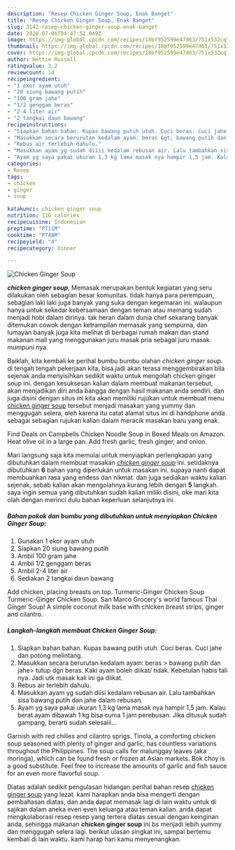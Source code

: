 ```yaml
---
description: "Resep Chicken Ginger Soup, Enak Banget"
title: "Resep Chicken Ginger Soup, Enak Banget"
slug: 3142-resep-chicken-ginger-soup-enak-banget
date: 2020-07-06T04:47:52.049Z
image: https://img-global.cpcdn.com/recipes/18bf952599e47d63/751x532cq70/chicken-ginger-soup-foto-resep-utama.jpg
thumbnail: https://img-global.cpcdn.com/recipes/18bf952599e47d63/751x532cq70/chicken-ginger-soup-foto-resep-utama.jpg
cover: https://img-global.cpcdn.com/recipes/18bf952599e47d63/751x532cq70/chicken-ginger-soup-foto-resep-utama.jpg
author: Hettie Russell
ratingvalue: 3.2
reviewcount: 14
recipeingredient:
- "1 ekor ayam utuh"
- "20 siung bawang putih"
- "100 gram jahe"
- "1/2 genggam beras"
- "2-4 liter air"
- "2 tangkai daun bawang"
recipeinstructions:
- "Siapkan bahan bahan. Kupas bawang putih utuh. Cuci beras. Cuci jahe dan potong melintang."
- "Masukkan secara berurutan kedalam ayam: beras &gt; bawang putih dan jahe&gt; tutup dgn beras. Kaki ayam boleh diikat/ tidak. Kebetulan habis tali nya. Jadi utk masak kali ini ga diikat."
- "Rebus air terlebih dahulu."
- "Masukkan ayam yg sudah diisi kedalam rebusan air. Lalu tambahkan sisa bawang putih dan jahe dalam rebusan."
- "Ayam yg saya pakai ukuran 1,3 kg lama masak nya hampir 1,5 jam. Kalau berat ayam dibawah 1 kg bisa cuma 1 jam perebusan. Jika ditusuk sudah gampang, berarti sudah selesaiii..."
categories:
- Resep
tags:
- chicken
- ginger
- soup

katakunci: chicken ginger soup 
nutrition: 116 calories
recipecuisine: Indonesian
preptime: "PT11M"
cooktime: "PT48M"
recipeyield: "4"
recipecategory: Dinner

---
```



![Chicken Ginger Soup](https://img-global.cpcdn.com/recipes/18bf952599e47d63/751x532cq70/chicken-ginger-soup-foto-resep-utama.jpg)

<b><i>chicken ginger soup</i></b>, Memasak merupakan bentuk kegiatan yang seru dilakukan oleh sebagian besar komunitas. tidak hanya para perempuan, sebagian laki laki juga banyak yang suka dengan kegemaran ini. walaupun hanya untuk sekedar kebersamaan dengan teman atau memang sudah menjadi hobi dalam dirinya. tak heran dalam dunia chef sekarang banyak ditemukan cowok dengan ketrampilan memasak yang sempurna, dan lumayan banyak juga kita melihat di berbagai rumah makan dan stand makanan mall yang menggunakan juru masak pria sebagai juru masak mumpuni nya.

Baiklah, kita kembali ke perihal bumbu bumbu olahan <i>chicken ginger soup</i>. di tengah tengah pekerjaan kita, bisa jadi akan terasa menggembirakan bila sejenak anda menyisihkan sedikit waktu untuk mengolah chicken ginger soup ini. dengan kesuksesan kalian dalam membuat makanan tersebut, akan menjadikan diri anda bangga dengan hasil makanan anda sendiri. dan juga disini dengan situs ini kita akan memiliki rujukan untuk membuat menu <u>chicken ginger soup</u> tersebut menjadi masakan yang yummy dan menggugah selera, oleh karena itu catat alamat situs ini di handphone anda sebagai sebagian rujukan kalian dalam meracik masakan baru yang enak.

Find Deals on Campbells Chicken Noodle Soup in Boxed Meals on Amazon. Heat olive oil in a large pan. Add fresh garlic, fresh ginger, and onion.


Mari langsung saja kita memulai untuk menyiapkan perlengkapan yang dibutuhkan dalam membuat masakan <u><i>chicken ginger soup</i></u> ini. setidaknya dibutuhkan <b>6</b> bahan yang diperlukan untuk masakan ini. supaya nanti dapat membuahkan rasa yang endess dan nikmat. dan juga sediakan waktu kalian sejenak, sebab kalian akan mengolahnya kurang lebih dengan <b>5</b> langkah. saya ingin semua yang dibutuhkan sudah kalian miliki disini, oke mari kita olah dengan merinci dulu bahan keperluan selanjutnya ini.

<!--inarticleads1-->

##### Bahan pokok dan bumbu yang dibutuhkan untuk menyiapkan Chicken Ginger Soup:

1. Gunakan 1 ekor ayam utuh
1. Siapkan 20 siung bawang putih
1. Ambil 100 gram jahe
1. Ambil 1/2 genggam beras
1. Ambil 2-4 liter air
1. Sediakan 2 tangkai daun bawang


Add chicken, placing breasts on top. Turmeric-Ginger Chicken Soup Turmeric-Ginger Chicken Soup. San Marco Grocery&#39;s world famous Thai Ginger Soup! A simple coconut milk base with chicken breast strips, ginger and cilantro. 

<!--inarticleads2-->

##### Langkah-langkah membuat Chicken Ginger Soup:

1. Siapkan bahan bahan. Kupas bawang putih utuh. Cuci beras. Cuci jahe dan potong melintang.
1. Masukkan secara berurutan kedalam ayam: beras &gt; bawang putih dan jahe&gt; tutup dgn beras. Kaki ayam boleh diikat/ tidak. Kebetulan habis tali nya. Jadi utk masak kali ini ga diikat.
1. Rebus air terlebih dahulu.
1. Masukkan ayam yg sudah diisi kedalam rebusan air. Lalu tambahkan sisa bawang putih dan jahe dalam rebusan.
1. Ayam yg saya pakai ukuran 1,3 kg lama masak nya hampir 1,5 jam. Kalau berat ayam dibawah 1 kg bisa cuma 1 jam perebusan. Jika ditusuk sudah gampang, berarti sudah selesaiii...


Garnish with red chilies and cilantro sprigs. Tinola, a comforting chicken soup seasoned with plenty of ginger and garlic, has countless variations throughout the Philippines. The soup calls for malunggay leaves (aka moringa), which can be found fresh or frozen at Asian markets. Bok choy is a good substitute. Feel free to increase the amounts of garlic and fish sauce for an even more flavorful soup. 

Diatas adalah sedikit pengulasan hidangan perihal bahan resep <u>chicken ginger soup</u> yang lezat. kami harapkan anda bisa mengerti dengan pembahasan diatas, dan anda dapat memasak lagi di lain waktu untuk di sajikan dalam aneka even even keluarga atau teman kalian. anda dapat mengkolaborasi resep resep yang tertera diatas sesuai dengan keinginan anda, sehingga makanan <b>chicken ginger soup</b> ini bs menjadi lebih yummy dan menggugah selera lagi. berikut ulasan singkat ini, sampai bertemu kembali di lain waktu. kami harap hari kamu menyenangkan.

